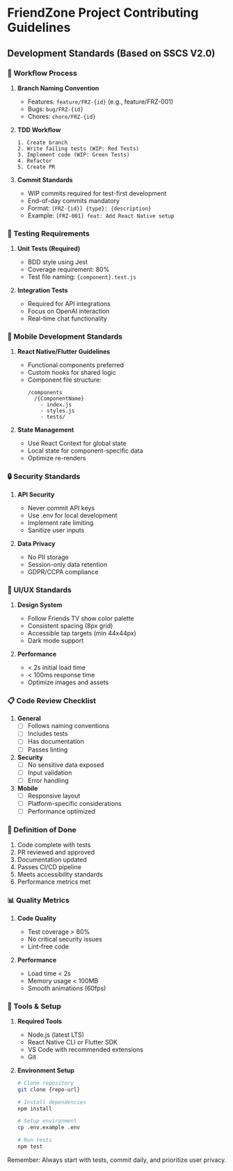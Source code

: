 # FriendZone Project Contributing Guidelines

## Development Standards (Based on SSCS V2.0)

### 🔄 Workflow Process

1. **Branch Naming Convention**
   - Features: `feature/FRZ-{id}` (e.g., feature/FRZ-001)
   - Bugs: `bug/FRZ-{id}`
   - Chores: `chore/FRZ-{id}`

2. **TDD Workflow**
   ```
   1. Create branch
   2. Write failing tests (WIP: Red Tests)
   3. Implement code (WIP: Green Tests)
   4. Refactor
   5. Create PR
   ```

3. **Commit Standards**
   - WIP commits required for test-first development
   - End-of-day commits mandatory
   - Format: `[FRZ-{id}] {type}: {description}`
   - Example: `[FRZ-001] feat: Add React Native setup`

### 🧪 Testing Requirements

1. **Unit Tests (Required)**
   - BDD style using Jest
   - Coverage requirement: 80%
   - Test file naming: `{component}.test.js`

2. **Integration Tests**
   - Required for API integrations
   - Focus on OpenAI interaction
   - Real-time chat functionality

### 📱 Mobile Development Standards

1. **React Native/Flutter Guidelines**
   - Functional components preferred
   - Custom hooks for shared logic
   - Component file structure:
     ```
     /components
       /{ComponentName}
         - index.js
         - styles.js
         - tests/
     ```

2. **State Management**
   - Use React Context for global state
   - Local state for component-specific data
   - Optimize re-renders

### 🔒 Security Standards

1. **API Security**
   - Never commit API keys
   - Use .env for local development
   - Implement rate limiting
   - Sanitize user inputs

2. **Data Privacy**
   - No PII storage
   - Session-only data retention
   - GDPR/CCPA compliance

### 🎨 UI/UX Standards

1. **Design System**
   - Follow Friends TV show color palette
   - Consistent spacing (8px grid)
   - Accessible tap targets (min 44x44px)
   - Dark mode support

2. **Performance**
   - < 2s initial load time
   - < 100ms response time
   - Optimize images and assets

### 📋 Code Review Checklist

1. **General**
   - [ ] Follows naming conventions
   - [ ] Includes tests
   - [ ] Has documentation
   - [ ] Passes linting

2. **Security**
   - [ ] No sensitive data exposed
   - [ ] Input validation
   - [ ] Error handling

3. **Mobile**
   - [ ] Responsive layout
   - [ ] Platform-specific considerations
   - [ ] Performance optimized

### 🚀 Definition of Done

1. Code complete with tests
2. PR reviewed and approved
3. Documentation updated
4. Passes CI/CD pipeline
5. Meets accessibility standards
6. Performance metrics met

### 📊 Quality Metrics

1. **Code Quality**
   - Test coverage > 80%
   - No critical security issues
   - Lint-free code

2. **Performance**
   - Load time < 2s
   - Memory usage < 100MB
   - Smooth animations (60fps)

### 🔧 Tools & Setup

1. **Required Tools**
   - Node.js (latest LTS)
   - React Native CLI or Flutter SDK
   - VS Code with recommended extensions
   - Git

2. **Environment Setup**
   ```bash
   # Clone repository
   git clone {repo-url}
   
   # Install dependencies
   npm install
   
   # Setup environment
   cp .env.example .env
   
   # Run tests
   npm test
   ```

Remember: Always start with tests, commit daily, and prioritize user privacy.